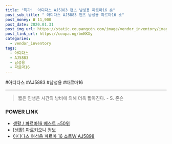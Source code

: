 ```yaml
--- 
title: "특가!  아디다스 AJ5883 팬츠 남성용 파르마16 숏" 
post_sub_title: " 아디다스 AJ5883 팬츠 남성용 파르마16 숏" 
post_money: ₩ 11,900 
post_date: 2020.01.31 
post_img_url: https://static.coupangcdn.com/image/vendor_inventory/images/2018/03/12/11/7/19007477-0596-42b3-83c2-2ab6d986d826.jpg 
post_link_url: https://coupa.ng/bnKKXy 
categories: 
  - vendor_inventory 
tags: 
  - 아디다스 
  - AJ5883 
  - 남성용 
  - 파르마16 
--- 
```

  #아디다스 #AJ5883 #남성용 #파르마16 
<hr> 

> 짧은 인생은 시간의 낭비에 의해 더욱 짧아진다. - S. 존슨   


### POWER LINK

* <a href="https://blog.naver.com/santokki14/221790885019" target="_blank">생활 / 파르마16 베스트 ~50위</a>
* <a href="https://blog.naver.com/fasyy4321/221765343667" target="_blank"> [생활] 파르키오니 정보 </a>
* <a href="https://blog.naver.com/fasyy4321/221791286230" target="_blank">아디다스 여성용 파르마 16 쇼트W AJ5898</a>
